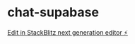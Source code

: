 # chat-supabase

[Edit in StackBlitz next generation editor ⚡️](https://stackblitz.com/~/github.com/liemnguyenthanh/chat-supabase)